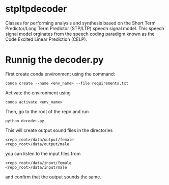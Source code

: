 # stpltpdecoder
Classes for performing analysis and synthesis based on the Short Term Predictor/Long Term Predictor (STP/LTP) speech signal model. This speech signal model orginates from the speech coding paradigm known as the Code Excited Linear Prediction (CELP).

# Runnig the decoder.py
First create conda environment using the command:

```
conda create --name <env_name> --file requirements.txt
```

Activate the environment using

```
conda activate <env_name>
```
Then, go to the root of the repo and run

```
python decoder.py
```

This will create output sound files in the directories

```
<repo_root>/data/output/female
<repo_root>/data/output/male
```

you can listen to the input files from

```
<repo_root>/data/input/female
<repo_root>/data/input/male
```

and confirm that the output sounds the same.

